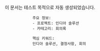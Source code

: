 이 문서는 테스트 목적으로 자동 생성되었습니다.
                
                주요 정보:
                - 프로젝트: 인디아 솔루션
                - 카테고리: 회의록
                
                핵심 키워드:
                인디아 솔루션, 결정사항, 회의